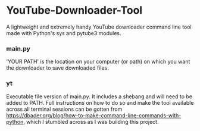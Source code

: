 # YouTube-Downloader-Tool
A lightweight and extremely handy YouTube downloader command line tool made with Python's sys and pytube3 modules.

### main.py
'YOUR PATH' is the location on your computer (or path) on which you want the downloader to save downloaded files.

### yt
Executable file version of main.py. 
It includes a shebang and will need to be added to PATH. Full instructions on how to do so and make the tool available across all terminal sessions can be gotten from https://dbader.org/blog/how-to-make-command-line-commands-with-python, which I stumbled across as I was building this project.
